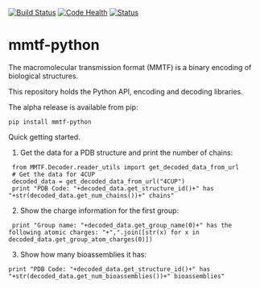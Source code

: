 [![Build Status](https://travis-ci.org/rcsb/mmtf-python.svg?branch=master)](https://travis-ci.org/rcsb/mmtf-python)
[![Code Health](https://landscape.io/github/rcsb/mmtf-python/master/landscape.svg?style=flat)](https://landscape.io/github/rcsb/mmtf-python/master)
[![Status](http://img.shields.io/badge/status-experimental-red.svg?style=flat)](https://github.com/rcsb/mmtf-python/)

# mmtf-python

The macromolecular transmission format (MMTF) is a binary encoding of biological structures.

This repository holds the Python API, encoding and decoding libraries. 

The alpha release is available from pip:
```
pip install mmtf-python
```

Quick getting started.

1) Get the data for a PDB structure and print the number of chains:
``` #python
 from MMTF.Decoder.reader_utils import get_decoded_data_from_url
 # Get the data for 4CUP
 decoded_data = get_decoded_data_from_url("4CUP")
 print "PDB Code: "+decoded_data.get_structure_id()+" has "+str(decoded_data.get_num_chains())+" chains"
```
2) Show the charge information for the first group:
```
 print "Group name: "+decoded_data.get_group_name(0)+" has the following atomic charges: "+",".join([str(x) for x in decoded_data.get_group_atom_charges(0)])

```
3) Show how many bioassemblies it has:
```
print "PDB Code: "+decoded_data.get_structure_id()+" has "+str(decoded_data.get_num_bioassemblies())+" bioassemblies"
```
